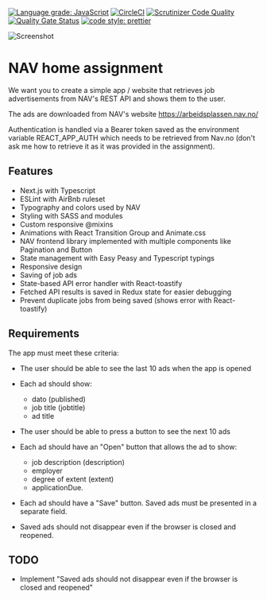 [![Language grade: JavaScript](https://img.shields.io/lgtm/grade/javascript/g/w3bdesign/nav-jobs.svg?logo=lgtm&logoWidth=18)](https://lgtm.com/projects/g/w3bdesign/nav-jobs/context:javascript)
[![CircleCI](https://circleci.com/gh/w3bdesign/nav-jobs/tree/master.svg?style=shield)](https://circleci.com/gh/w3bdesign/nav-jobs)
[![Scrutinizer Code Quality](https://scrutinizer-ci.com/g/w3bdesign/nav-jobs/badges/quality-score.png?b=master)](https://scrutinizer-ci.com/g/w3bdesign/nav-jobs/?branch=master)
[![Quality Gate Status](https://sonarcloud.io/api/project_badges/measure?project=w3bdesign_nav-jobs&metric=alert_status)](https://sonarcloud.io/dashboard?id=w3bdesign_nav-jobs)
[![code style: prettier](https://img.shields.io/badge/code_style-prettier-ff69b4.svg?style=flat-square)](https://github.com/prettier/prettier)

<img src="https://user-images.githubusercontent.com/45217974/113947801-c27d8400-980b-11eb-924b-b8ae9e455e33.png" alt="Screenshot" />

# NAV home assignment

We want you to create a simple app / website that retrieves job advertisements from NAV's REST API and shows them to the user.

The ads are downloaded from NAV's website <https://arbeidsplassen.nav.no/>

Authentication is handled via a Bearer token saved as the environment variable REACT_APP_AUTH which needs to be retrieved from Nav.no (don't ask me how to retrieve it as it was provided in the assignment).

## Features

- Next.js with Typescript
- ESLint with AirBnb ruleset
- Typography and colors used by NAV
- Styling with SASS and modules
- Custom responsive @mixins
- Animations with React Transition Group and Animate.css
- NAV frontend library implemented with multiple components like Pagination and Button
- State management with Easy Peasy and Typescript typings
- Responsive design
- Saving of job ads
- State-based API error handler with React-toastify
- Fetched API results is saved in Redux state for easier debugging
- Prevent duplicate jobs from being saved (shows error with React-toastify)

## Requirements

The app must meet these criteria:

- The user should be able to see the last 10 ads when the app is opened

- Each ad should show:

  - dato (published)
  - job title (jobtitle)
  - ad title

- The user should be able to press a button to see the next 10 ads

- Each ad should have an "Open" button that allows the ad to show:

  - job description (description)
  - employer
  - degree of extent (extent)
  - applicationDue.

- Each ad should have a "Save" button. Saved ads must be presented in a separate field.

- Saved ads should not disappear even if the browser is closed and reopened.

## TODO

- Implement "Saved ads should not disappear even if the browser is closed and reopened"
